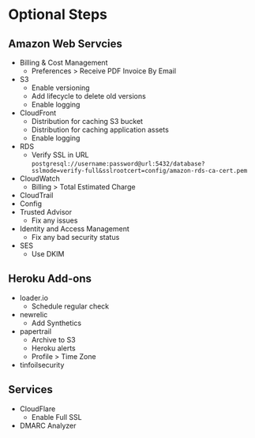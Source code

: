 # Optional Steps

## Amazon Web Servcies

* Billing & Cost Management
  * Preferences > Receive PDF Invoice By Email
* S3
  * Enable versioning
  * Add lifecycle to delete old versions
  * Enable logging
* CloudFront
  * Distribution for caching S3 bucket
  * Distribution for caching application assets
  * Enable logging
* RDS
  * Verify SSL in URL `postgresql://username:password@url:5432/database?sslmode=verify-full&sslrootcert=config/amazon-rds-ca-cert.pem`
* CloudWatch
  * Billing > Total Estimated Charge
* CloudTrail
* Config
* Trusted Advisor
  * Fix any issues
* Identity and Access Management
  * Fix any bad security status
* SES
  * Use DKIM

## Heroku Add-ons

* loader.io
  * Schedule regular check
* newrelic
  * Add Synthetics
* papertrail
  * Archive to S3
  * Heroku alerts
  * Profile > Time Zone
* tinfoilsecurity

## Services

* CloudFlare
  * Enable Full SSL
* DMARC Analyzer

